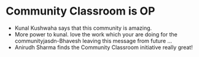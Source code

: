 # Community Classroom is OP

- Kunal Kushwaha says that this community is amazing.
- More power to kunal. love the work which your are doing for the communityjasdn-Bhavesh leaving this message from future ...  
- Anirudh Sharma finds the Community Classroom initiative really great!
